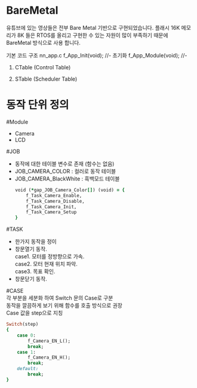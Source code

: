 # BareMetal
유튜브에 있는 영상들은 전부 Bare Metal 기반으로 구현되었습니다.
플래시 16K 메모리가 8K 들은 RTOS를 올리고 구현한 수 있는 자원이
많이 부족하기 때문에 BareMetal 방식으로 사용 합니다.

기본 코드 구조
nn_app.c
f_App_Init(void);    //- 초기화
f_App_Module(void);  //- 


1. CTable (Control Table)

2. STable (Scheduler Table)

# 동작 단위 정의   
#Module    
- Camera   
- LCD  
  
#JOB  
  - 동작에 대한 테이블 변수로 존재 (함수는 없음)  
  - JOB_CAMERA_COLOR : 컬러로 동작 테이블  
  - JOB_CAMERA_BlackWhite : 흑백모드 테이블  
    ```ruby  
    void (*gap_JOB_Camera_Color[]) (void) = {  
        f_Task_Camera_Enable,  
        f_Task_Camera_Disable,  
        f_Task_Camera_Init,  
        f_Task_Camera_Setup  
    }
    ```    
#TASK  
  - 한가지 동작을 정이  
  - 창문열기 동작.  
    case1. 모터를 정방향으로 가속.  
    case2. 모터 현재 위치 파악.  
    case3. 목표 확인.  
  - 창문닫기 동작.
  
#CASE  
  각 부분을 세분화 하여 Switch 문의 Case로 구분  
  동작을 깔끔하게 보기 위해 함수를 호출 방식으로 권장  
  Case 값을 step으로 지칭  
  ```ruby  
  Switch(step)  
  {  
      case 0:  
          f_Camera_EN_L();   
          break;   
      case 1:  
          f_Camera_EN_H();  
          break;  
      default:   
          break;   
  }  
  ```  
  
    
